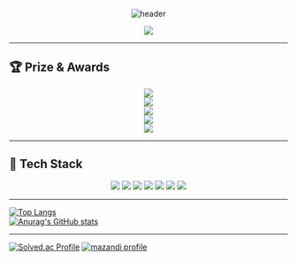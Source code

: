 <!-- 헤더 애니메이션 -->
<div align="center">
  
  ![header](https://capsule-render.vercel.app/api?type=waving&color=0:6A82FB,100:FC5C7D&height=200&section=header&text=Welcome%20to%20My%20GitHub!&fontSize=40&fontColor=ffffff&animation=fadeIn)

</div>

<!-- 글씨 애니메이션 -->
<p align="center">
  <img src="https://readme-typing-svg.herokuapp.com?font=Fira+Code&pause=1000&color=6A82FB&center=true&vCenter=true&width=435&lines=Backend+Developer+in+Progress;Always+Learning+New+Things;Growing+Day+by+Day"/>
</p>

---

## 🏆 Prize & Awards  

<p align="center">
  <img src="https://capsule-render.vercel.app/api?type=rect&color=0:6A82FB,100:FC5C7D&height=50&text=🥇%202024%20캡스톤%20아이디어%20경진대회%20최우수상&fontSize=14&fontColor=ffffff"/>
  <br/>
  <img src="https://capsule-render.vercel.app/api?type=rect&color=0:20C997,100:2DD4BF&height=50&text=🏅%202025%20RealTon(해커톤)%20울산광역시의회%20의장상&fontSize=14&fontColor=ffffff"/>
  <br/>
  <img src="https://capsule-render.vercel.app/api?type=rect&color=0:38BDF8,100:60A5FA&height=50&text=🥈%202025%20UoU%20창의적%20종합설계%20경진대회%20우수상&fontSize=14&fontColor=ffffff"/>
  <br/>
  <img src="https://capsule-render.vercel.app/api?type=rect&color=0:F59E0B,100:FFD700&height=50&text=%F0%9F%A5%87%202025%20AI%EF%BC%86%EC%9D%98%EB%A3%8C%EA%B3%B5%ED%95%99%20%ED%94%84%EB%A1%9C%EC%A0%9D%ED%8A%B8%20%EA%B3%B5%EB%AA%A8%EC%A0%84%20%EC%B5%9C%EC%9A%B0%EC%88%98%EC%83%81&fontSize=14&fontColor=ffffff&cacheBust=2"/>
  <br/>
  <!-- SW중심대학 수상 내역 (자동 업데이트 버전) -->
  <img src="https://img.shields.io/endpoint?url=https://raw.githubusercontent.com/<YOUR_USER>/<YOUR_REPO>/main/awards/swcenter-2025.json&cacheSeconds=60">
</p>


---

## 🔧 Tech Stack  

<p align="center">
  <img src="https://img.shields.io/badge/Java-007396?style=for-the-badge&logo=openjdk&logoColor=white"/>
  <img src="https://img.shields.io/badge/Spring-6DB33F?style=for-the-badge&logo=spring&logoColor=white"/>
  <img src="https://img.shields.io/badge/MySQL-4479A1?style=for-the-badge&logo=mysql&logoColor=white"/>
  <img src="https://img.shields.io/badge/Redis-DC382D?style=for-the-badge&logo=redis&logoColor=white"/>
  <img src="https://img.shields.io/badge/AWS-232F3E?style=for-the-badge&logo=amazon-aws&logoColor=white"/>
  <img src="https://img.shields.io/badge/Docker-2496ED?style=for-the-badge&logo=docker&logoColor=white"/>
  <img src="https://img.shields.io/badge/Git-F05032?style=for-the-badge&logo=git&logoColor=white"/>

</p>

---

[![Top Langs](https://github-readme-stats.vercel.app/api/top-langs/?username=hsmygit&layout=compact&theme=tokyonight)](https://github.com/anuraghazra/github-readme-stats)  
[![Anurag's GitHub stats](https://github-readme-stats.vercel.app/api?username=hsmygit&show_icons=true&theme=tokyonight)](https://github.com/anuraghazra/github-readme-stats)

---

[![Solved.ac Profile](http://mazassumnida.wtf/api/v2/generate_badge?boj=rlagustn0709)](https://solved.ac/rlagustn0709/)
[![mazandi profile](http://mazandi.herokuapp.com/api?handle=rlagustn0709&theme=warm)](https://solved.ac/rlagustn0709/)

